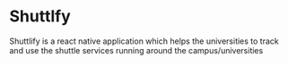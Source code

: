 # Shuttlfy
Shuttlify is a react native application which helps the universities to track and use the shuttle services running around the campus/universities
